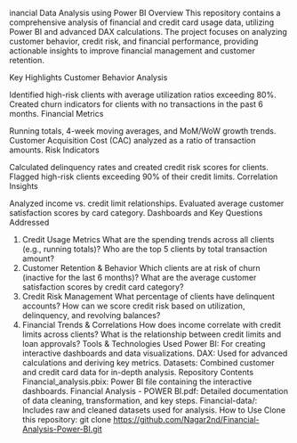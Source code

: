 inancial Data Analysis using Power BI
Overview
This repository contains a comprehensive analysis of financial and credit card usage data, utilizing Power BI and advanced DAX calculations. The project focuses on analyzing customer behavior, credit risk, and financial performance, providing actionable insights to improve financial management and customer retention.

Key Highlights
Customer Behavior Analysis

Identified high-risk clients with average utilization ratios exceeding 80%.
Created churn indicators for clients with no transactions in the past 6 months.
Financial Metrics

Running totals, 4-week moving averages, and MoM/WoW growth trends.
Customer Acquisition Cost (CAC) analyzed as a ratio of transaction amounts.
Risk Indicators

Calculated delinquency rates and created credit risk scores for clients.
Flagged high-risk clients exceeding 90% of their credit limits.
Correlation Insights

Analyzed income vs. credit limit relationships.
Evaluated average customer satisfaction scores by card category.
Dashboards and Key Questions Addressed
1. Credit Usage Metrics
What are the spending trends across all clients (e.g., running totals)?
Who are the top 5 clients by total transaction amount?
2. Customer Retention & Behavior
Which clients are at risk of churn (inactive for the last 6 months)?
What are the average customer satisfaction scores by credit card category?
3. Credit Risk Management
What percentage of clients have delinquent accounts?
How can we score credit risk based on utilization, delinquency, and revolving balances?
4. Financial Trends & Correlations
How does income correlate with credit limits across clients?
What is the relationship between credit limits and loan approvals?
Tools & Technologies Used
Power BI: For creating interactive dashboards and data visualizations.
DAX: Used for advanced calculations and deriving key metrics.
Datasets: Combined customer and credit card data for in-depth analysis.
Repository Contents
Financial_analysis.pbix: Power BI file containing the interactive dashboards.
Financial Analysis - POWER BI.pdf: Detailed documentation of data cleaning, transformation, and key steps.
Financial-data/: Includes raw and cleaned datasets used for analysis.
How to Use
Clone this repository:
git clone https://github.com/Nagar2nd/Financial-Analysis-Power-BI.git
